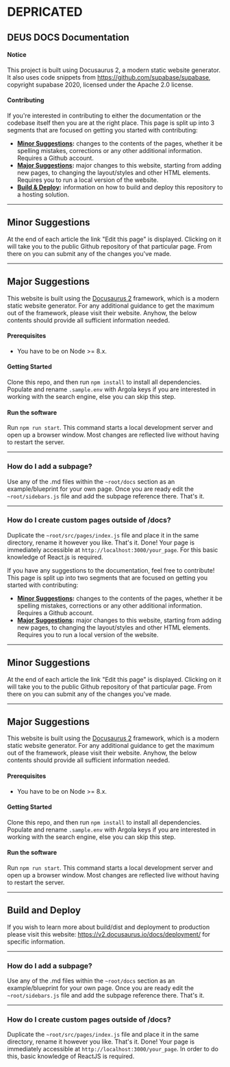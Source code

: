 # DEPRICATED
## DEUS DOCS Documentation

#### Notice
This project is built using Docusaurus 2, a modern static website generator. It also uses code snippets from https://github.com/supabase/supabase, copyright supabase 2020, licensed under the Apache 2.0 license.

#### Contributing
If you're interested in contributing to either the documentation or the codebase itself then you are at the right place. This page is split up into 3 segments that are focused on getting you started with contributing:

>
+ **[Minor Suggestions](#minor-suggestions):** changes to the contents of the pages, whether it be spelling mistakes, corrections or any other additional information. Requires a Github account.
+ **[Major Suggestions](#major-suggestions):** major changes to this website, starting from adding new pages, to changing the layout/styles and other HTML elements. Requires you to run a local version of the website.
+ **[Build & Deploy](#build-and-deploy):** information on how to build and deploy this repository to a hosting solution.
---

## Minor Suggestions
At the end of each article the link "Edit this page" is displayed. Clicking on it will take you to the public Github repository of that particular page. From there on you can submit any of the changes you've made.

---
## Major Suggestions
This website is built using the [Docusaurus 2](https://v2.docusaurus.io/) framework, which is a modern static website generator. For any additional guidance to get the maximum out of the framework, please visit their website. Anyhow, the below contents should provide all sufficient information needed.

#### Prerequisites
+ You have to be on Node >= 8.x.

#### Getting Started
Clone this repo, and then run `npm install` to install all dependencies. Populate and rename `.sample.env` with Argola keys if you are interested in working with the search engine, else you can skip this step.

#### Run the software
Run `npm run start`. This command starts a local development server and open up a browser window. Most changes are reflected live without having to restart the server.

---

### How do I add a subpage?
Use any of the .md files within the `~root/docs` section as an example/blueprint for your own page. Once you are ready edit the `~root/sidebars.js` file and add the subpage reference there. That's it.

---

### How do I create custom pages outside of /docs?
Duplicate the `~root/src/pages/index.js` file and place it in the same directory, rename it however you like. That's it. Done! Your page is immediately accessible at `http://localhost:3000/your_page`. For this basic knowledge of React.js is required.


If you have any suggestions to the documentation, feel free to contribute! This page is split up into two segments that are focused on getting you started with contributing:
>
+ **[Minor Suggestions](#minor-suggestions):** changes to the contents of the pages, whether it be spelling mistakes, corrections or any other additional information. Requires a Github account.
+ **[Major Suggestions](#major-suggestions):** major changes to this website, starting from adding new pages, to changing the layout/styles and other HTML elements. Requires you to run a local version of the website.

---
## Minor Suggestions
At the end of each article the link "Edit this page" is displayed. Clicking on it will take you to the public Github repository of that particular page. From there on you can submit any of the changes you've made.

---
## Major Suggestions
This website is built using the [Docusaurus 2](https://v2.docusaurus.io/) framework, which is a modern static website generator. For any additional guidance to get the maximum out of the framework, please visit their website. Anyhow, the below contents should provide all sufficient information needed.

#### Prerequisites
+ You have to be on Node >= 8.x.

#### Getting Started
Clone this repo, and then run `npm install` to install all dependencies. Populate and rename `.sample.env` with Argola keys if you are interested in working with the search engine, else you can skip this step.

#### Run the software
Run `npm run start`. This command starts a local development server and open up a browser window. Most changes are reflected live without having to restart the server.

---
## Build and Deploy
If you wish to learn more about build/dist and deployment to production please visit this website: https://v2.docusaurus.io/docs/deployment/ for specific information.

---

### How do I add a subpage?
Use any of the .md files within the `~root/docs` section as an example/blueprint for your own page. Once you are ready edit the `~root/sidebars.js` file and add the subpage reference there. That's it.

---

### How do I create custom pages outside of /docs?
Duplicate the `~root/src/pages/index.js` file and place it in the same directory, rename it however you like. That's it. Done! Your page is immediately accessible at `http://localhost:3000/your_page`. In order to do this, basic knowledge of ReactJS is required.
